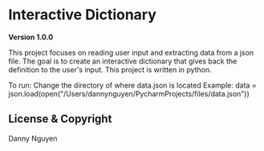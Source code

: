 # Interactive Dictionary

**Version 1.0.0** 

This project focuses on reading user input and extracting data from a json file. The goal is to create an interactive dictionary that gives back the definition to the user's input. This project is written in python.

To run:
Change the directory of where data.json is located
Example:
data = json.load(open("/Users/dannynguyen/PycharmProjects/files/data.json"))
## License & Copyright
Danny Nguyen
